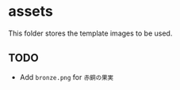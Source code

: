 # assets

This folder stores the template images to be used.

## TODO

- Add `bronze.png` for `赤銅の果実`
